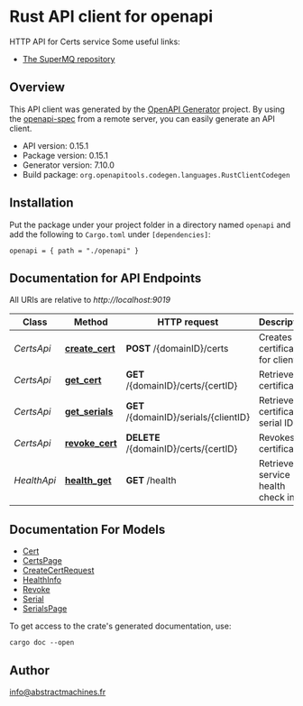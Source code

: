 # Rust API client for openapi

HTTP API for Certs service
Some useful links:
- [The SuperMQ repository](https://github.com/absmach/supermq)



## Overview

This API client was generated by the [OpenAPI Generator](https://openapi-generator.tech) project.  By using the [openapi-spec](https://openapis.org) from a remote server, you can easily generate an API client.

- API version: 0.15.1
- Package version: 0.15.1
- Generator version: 7.10.0
- Build package: `org.openapitools.codegen.languages.RustClientCodegen`

## Installation

Put the package under your project folder in a directory named `openapi` and add the following to `Cargo.toml` under `[dependencies]`:

```
openapi = { path = "./openapi" }
```

## Documentation for API Endpoints

All URIs are relative to *http://localhost:9019*

Class | Method | HTTP request | Description
------------ | ------------- | ------------- | -------------
*CertsApi* | [**create_cert**](docs/CertsApi.md#create_cert) | **POST** /{domainID}/certs | Creates a certificate for client
*CertsApi* | [**get_cert**](docs/CertsApi.md#get_cert) | **GET** /{domainID}/certs/{certID} | Retrieves a certificate
*CertsApi* | [**get_serials**](docs/CertsApi.md#get_serials) | **GET** /{domainID}/serials/{clientID} | Retrieves certificates' serial IDs
*CertsApi* | [**revoke_cert**](docs/CertsApi.md#revoke_cert) | **DELETE** /{domainID}/certs/{certID} | Revokes a certificate
*HealthApi* | [**health_get**](docs/HealthApi.md#health_get) | **GET** /health | Retrieves service health check info.


## Documentation For Models

 - [Cert](docs/Cert.md)
 - [CertsPage](docs/CertsPage.md)
 - [CreateCertRequest](docs/CreateCertRequest.md)
 - [HealthInfo](docs/HealthInfo.md)
 - [Revoke](docs/Revoke.md)
 - [Serial](docs/Serial.md)
 - [SerialsPage](docs/SerialsPage.md)


To get access to the crate's generated documentation, use:

```
cargo doc --open
```

## Author

info@abstractmachines.fr

